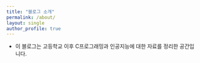 ```yaml
---
title: "블로그 소개"
permalink: /about/
layout: single
author_profile: true
---
```


- 이 블로그는 고등학교 이후 C프로그래밍과 인공지능에 대한 자료를 정리한 공간입니다.

